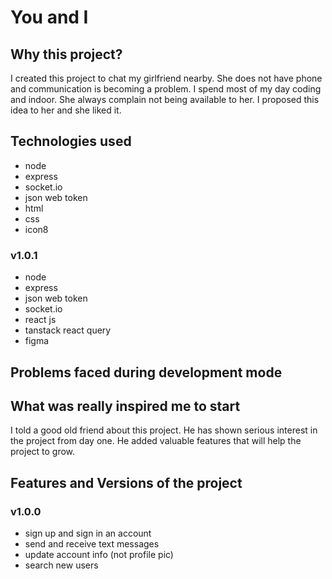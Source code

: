 # You and I

## Why this project?

I created this project to chat my girlfriend nearby. She does not have phone and communication is becoming a problem. I spend most of my day coding and indoor. She always complain not being available to her. I proposed this idea to her and she liked it.

## Technologies used

- node
- express
- socket.io
- json web token
- html
- css
- icon8

### v1.0.1

- node
- express
- json web token
- socket.io
- react js
- tanstack react query
- figma

## Problems faced during development mode

## What was really inspired me to start

I told a good old friend about this project. He has shown serious interest in the project from day one.
He added valuable features that will help the project to grow.

## Features and Versions of the project

### v1.0.0

- sign up and sign in an account
- send and receive text messages
- update account info (not profile pic)
- search new users
